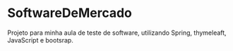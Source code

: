 # SoftwareDeMercado
 Projeto para minha aula de teste de software, utilizando Spring, thymeleaft, JavaScript e bootsrap.
